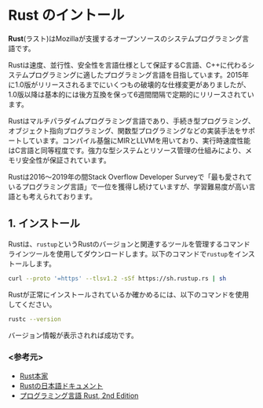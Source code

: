 # Rust のイントール

**Rust**(ラスト)はMozillaが支援するオープンソースのシステムプログラミング言語です。

Rustは速度、並行性、安全性を言語仕様として保証するC言語、C++に代わるシステムプログラミングに適したプログラミング言語を目指しています。2015年に1.0版がリリースされるまでにいくつもの破壊的な仕様変更がありましたが、1.0版以降は基本的には後方互換を保って6週間間隔で定期的にリリースされています。

Rustはマルチパラダイムプログラミング言語であり、手続き型プログラミング、オブジェクト指向プログラミング、関数型プログラミングなどの実装手法をサポートしています。コンパイル基盤にMIRとLLVMを用いており、実行時速度性能はC言語と同等程度です。強力な型システムとリソース管理の仕組みにより、メモリ安全性が保証されています。

Rustは2016〜2019年の間Stack Overflow Developer Surveyで「最も愛されているプログラミング言語」で一位を獲得し続けていますが、学習難易度が高い言語とも考えられております。

## 1. インストール

Rustは、`rustup`というRustのバージョンと関連するツールを管理するコマンドラインツールを使用してダウンロードします。以下のコマンドで`rustup`をインストールします。

```bash
curl --proto '=https' --tlsv1.2 -sSf https://sh.rustup.rs | sh
```

Rustが正常にインストールされているか確かめるには、以下のコマンドを使用してください。

```bash
rustc --version
```

バージョン情報が表示されれば成功です。

### <参考元>

- [Rust本家](https://www.rust-lang.org/)
- [Rustの日本語ドキュメント](https://doc.rust-jp.rs/)
- [プログラミング言語 Rust, 2nd Edition](https://doc.rust-jp.rs/book/second-edition/)
